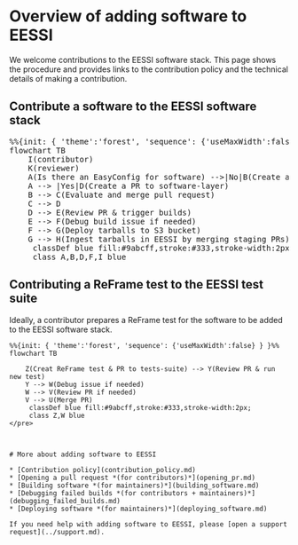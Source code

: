 # Overview of adding software to EESSI

We welcome contributions to the EESSI software stack. This page shows the procedure and provides links to the contribution policy and the technical details of making a contribution. 

## Contribute a software to the EESSI software stack

<pre class="mermaid">
%%{init: { 'theme':'forest', 'sequence': {'useMaxWidth':false} } }%%
flowchart TB
    I(contributor)  
    K(reviewer)
    A(Is there an EasyConfig for software) -->|No|B(Create an EasyConfig and contribute it to EasyBuild)
    A --> |Yes|D(Create a PR to software-layer)
    B --> C(Evaluate and merge pull request)
    C --> D
    D --> E(Review PR & trigger builds)
    E --> F(Debug build issue if needed)
    F --> G(Deploy tarballs to S3 bucket)
    G --> H(Ingest tarballs in EESSI by merging staging PRs)
     classDef blue fill:#9abcff,stroke:#333,stroke-width:2px;
     class A,B,D,F,I blue
</pre>


## Contributing a ReFrame test to the EESSI test suite

Ideally, a contributor prepares a ReFrame test for the software to be added to the EESSI software stack. 

```mermaid
%%{init: { 'theme':'forest', 'sequence': {'useMaxWidth':false} } }%%
flowchart TB

    Z(Creat ReFrame test & PR to tests-suite) --> Y(Review PR & run new test)
    Y --> W(Debug issue if needed) 
    W --> V(Review PR if needed)
    V --> U(Merge PR)
     classDef blue fill:#9abcff,stroke:#333,stroke-width:2px;
     class Z,W blue
</pre>



# More about adding software to EESSI

* [Contribution policy](contribution_policy.md)
* [Opening a pull request *(for contributors)*](opening_pr.md)
* [Building software *(for maintainers)*](building_software.md)
* [Debugging failed builds *(for contributors + maintainers)*](debugging_failed_builds.md)
* [Deploying software *(for maintainers)*](deploying_software.md)

If you need help with adding software to EESSI, please [open a support request](../support.md).
